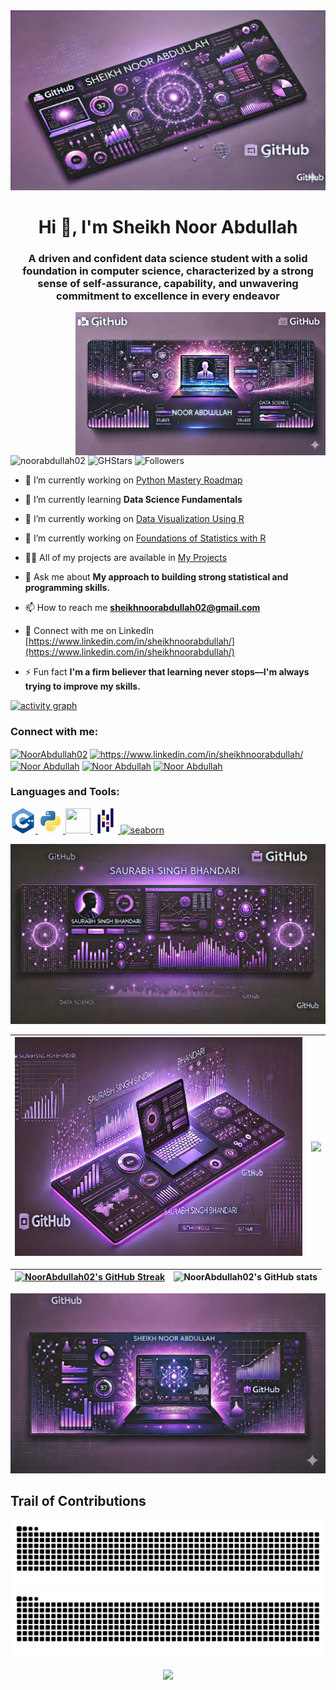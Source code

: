 <a href="https://noor-abdullah.vercel.app/">
  <img src="https://raw.githubusercontent.com/NoorAbdullah02/NoorAbdullah02/main/Image.webp" alt="Logo">
</a>
<h1 align="center">Hi 👋, I'm Sheikh Noor Abdullah</h1>
<h3 align="center">A driven and confident data science student with a solid foundation in computer science, characterized by a strong sense of self-assurance, capability, and unwavering commitment to excellence in every endeavor</h3>

<a href="https://noor-abdullah.vercel.app/" target="_blank">
  <img align="right" alt="Data Scientist" width="400" src="https://raw.githubusercontent.com/NoorAbdullah02/NoorAbdullah02/main/Final%20(2).webp">
</a>

<p align="left">
  <img src="https://komarev.com/ghpvc/?username=NoorAbdullah02&label=Profile%20views&color=0e75b6&style=flat" alt="noorabdullah02" />
  <img src="https://img.shields.io/github/stars/NoorAbdullah02?v=0" alt="GHStars" />
  <img src="https://img.shields.io/github/followers/NoorAbdullah02" alt="Followers" />
</p>

- 🔭 I’m currently working on [Python Mastery Roadmap](https://github.com/SaurabhSSB/Python-Mastery-Roadmap)

- 🌱 I’m currently learning **Data Science Fundamentals**

- 🔭 I’m currently working on [Data Visualization Using R](https://github.com/NoorAbdullah02/Data-Visualisation-in-R)

- 🔭 I’m currently working on [Foundations of Statistics with R](https://github.com/NoorAbdullah02/Statistics-with-R)

- 👨‍💻 All of my projects are available in [My Projects](https://noor-abdullah.vercel.app/portfolio.html)

<!--- 📝 I regularly write articles on [https://medium.com/@saurabhsinghbhandarissb](https://medium.com/@saurabhsinghbhandarissb)-->

- 💬 Ask me about **My approach to building strong statistical and programming skills.**

- 📫 How to reach me **sheikhnoorabdullah02@gmail.com**

- 📇 Connect with me on LinkedIn [https://www.linkedin.com/in/sheikhnoorabdullah/](https://www.linkedin.com/in/sheikhnoorabdullah/)

- ⚡ Fun fact **I'm a firm believer that learning never stops—I'm always trying to improve my skills.**

[![activity graph](https://github-readme-activity-graph.vercel.app/graph?username=NoorAbdullah02&theme=merko&custom_title=My%20Contributions%20Over%20the%20Past%20Month%20%F0%9F%93%8A&hide_border=true&point=FFFFFF&days=37&v=1)](https://github.com/NoorAbdullah02)

<!--[![activity graph](https://github-readme-activity-graph.vercel.app/graph?username=SaurabhSSB&theme=merko&custom_title=The%20Last%20111%20Days:%20A%20Journey%20of%20Consistent%20Contribution!%20⚡&hide_border=true&point=FFFFFF&days=94&v=1)](https://github.com/SaurabhSSB)-->

<!--[![activity graph](https://github-readme-activity-graph.vercel.app/graph?username=SaurabhSSB&theme=merko&custom_title=My%20Last%2050%20Days%20of%20Contribution&hide_border=true&point=FFFFFF&days=52&v=1)](https://github.com/SaurabhSSB)-->
<!--<img width="800" src="https://github-readme-activity-graph.vercel.app/graph?username=SaurabhSSB&theme=github-compact&hide_border=true&area=true&v=1" />-->

<h3 align="left">Connect with me:</h3>
<p align="left">
<a href="https://x.com/NoorAbdullah02" target="blank"><img align="center" src="https://github.com/NoorAbdullah02/NoorAbdullah02/blob/main/Twitter_.avif" alt="NoorAbdullah02" height="30" width="40" /></a>
<a href="https://www.linkedin.com/in/sheikhnoorabdullah/" target="blank"><img align="center" src="https://raw.githubusercontent.com/rahuldkjain/github-profile-readme-generator/master/src/images/icons/Social/linked-in-alt.svg" alt="https://www.linkedin.com/in/sheikhnoorabdullah/" height="30" width="40" /></a>
<!--<a href="https://kaggle.com/saurabhsinghbhandari" target="blank"><img align="center" src="https://raw.githubusercontent.com/rahuldkjain/github-profile-readme-generator/master/src/images/icons/Social/kaggle.svg" alt="saurabhsinghbhandari" height="30" width="40" /></a>-->
<a href="https://www.facebook.com/sheikh.noor.abdullah" target="blank"><img align="center" src="https://raw.githubusercontent.com/rahuldkjain/github-profile-readme-generator/master/src/images/icons/Social/facebook.svg" alt="Noor Abdullah" height="30" width="40" /></a>
<a href="https://www.instagram.com/sheikhnoorabdullah/" target="blank"><img align="center" src="https://raw.githubusercontent.com/rahuldkjain/github-profile-readme-generator/master/src/images/icons/Social/instagram.svg" alt="Noor Abdullah" height="30" width="40" /></a>
<!--<a href="https://medium.com/@saurabhsinghbhandarissb" target="blank"><img align="center" src="https://raw.githubusercontent.com/rahuldkjain/github-profile-readme-generator/master/src/images/icons/Social/medium.svg" alt="@saurabhsinghbhandarissb" height="30" width="40" /></a>-->
<a href="https://www.youtube.com/@noorabdullah-dq2so" target="blank"><img align="center" src="https://raw.githubusercontent.com/rahuldkjain/github-profile-readme-generator/master/src/images/icons/Social/youtube.svg" alt="Noor Abdullah" height="30" width="40" /></a>
<!--<a href="https://www.leetcode.com/saurabhsinghbhandarissb" target="blank"><img align="center" src="https://raw.githubusercontent.com/rahuldkjain/github-profile-readme-generator/master/src/images/icons/Social/leet-code.svg" alt="saurabhsinghbhandarissb" height="30" width="40" /></a>-->
</p>



<h3 align="left">Languages and Tools:</h3>
<p align="left"> <a href="https://www.w3schools.com/cpp/" target="_blank" rel="noreferrer"> <img src="https://raw.githubusercontent.com/devicons/devicon/master/icons/cplusplus/cplusplus-original.svg" alt="cplusplus" width="40" height="40"/> </a> <a href="https://www.python.org" target="_blank" rel="noreferrer"> <img src="https://raw.githubusercontent.com/devicons/devicon/master/icons/python/python-original.svg" alt="python" width="40" height="40"/> </a> <a href="https://www.w3schools.com/R/" target="_blank" rel="noreferrer"> <img src="https://upload.wikimedia.org/wikipedia/commons/1/1b/R_logo.svg" alt=""R: A language and environment for statistical computing and graphics." width="40" height="40"/>
<a href="https://pandas.pydata.org/" target="_blank" rel="noreferrer"> <img src="https://raw.githubusercontent.com/devicons/devicon/2ae2a900d2f041da66e950e4d48052658d850630/icons/pandas/pandas-original.svg" alt="pandas" width="40" height="40"/> </a> <a href="https://seaborn.pydata.org/" target="_blank" rel="noreferrer"> <img src="https://seaborn.pydata.org/_images/logo-mark-lightbg.svg" alt="seaborn" width="40" height="40"/> </a> </p>

[![logo](https://github.com/NoorAbdullah02/NoorAbdullah02/blob/main/Final.webp)]()

<!--
<p>
  <img align="left" src="https://github-readme-stats.vercel.app/api/top-langs?username=saurabhssb&show_icons=true&locale=en&layout=compact&v=1" alt="Top Languages" />
</p>
<p>
  <img align="center" src="https://github-readme-stats.vercel.app/api?username=saurabhssb&show_icons=true&locale=en&v=1" alt="GitHub Stats" />
</p>
<p>
  <img align="center" src="https://github-readme-streak-stats.herokuapp.com/?user=saurabhssb&v=1" alt="GitHub Streak" />
</p>
-->
<!--
<div align="center">
  <img src="https://github-readme-stats.vercel.app/api?username=SaurabhSSB&theme=aura&hide_border=true&include_all_commits=true&count_private=true" width="55%" /> </br>
  <img src="https://github-readme-streak-stats.herokuapp.com/?user=SaurabhSSB&theme=aura&hide_border=true" width="50%" />
  <img src="https://github-readme-stats.vercel.app/api/top-langs/?username=SaurabhSSB&theme=aura&hide_border=true&include_all_commits=true&count_private=true&layout=compact" width="36%" /> </br>
  <p align="left"> <a href="https://github.com/ryo-ma/github-profile-trophy"><img src="https://github-profile-trophy.vercel.app/?username=SauarabhSSB" alt="SaurabhSSB" /></a> </p>
</div>
-->

| <a href="https://noor-abdullah.vercel.app/"><img src="https://github.com/NoorAbdullah02/NoorAbdullah02/blob/main/Professional.webp" alt="NoorAbdullah02" height="350px" /></a> | <img src="https://github-readme-stats.vercel.app/api/top-langs/?username=NoorAbdullah02&layout=donut-vertical&theme=radical&v=1" height="350px"/> |
|-------------------------------------------------------|-----------------------------------|


| [![NoorAbdullah02's GitHub Streak](https://streak-stats.demolab.com/?user=SaurabhSSB&theme=radical&exclude_days=Sat&theme=radical&v=1)](https://noor-abdullah.vercel.app/) | ![NoorAbdullah02's GitHub stats](https://github-readme-stats.vercel.app/api?username=NoorAbdullah02&show_icons=true&theme=radical&rank_icon=github&v=1) |
|-------------------------------------------------------|-----------------------------------|

<!--https://streak-stats.demolab.com?user=SaurabhSSB&theme=radical&v=0-->

[![logo](https://github.com/NoorAbdullah02/NoorAbdullah02/blob/main/Banner.webp)](https://noor-abdullah.vercel.app/)

## **Trail of Contributions**

<div align="center">
  <img src="https://raw.githubusercontent.com/SaurabhSSB/SaurabhSSB/refs/heads/output/github-contribution-grid-snake-dark.svg#gh-dark-mode-only" alt="snake gif"/>
  <img src="https://github.com/SaurabhSSB/SaurabhSSB/blob/output/github-contribution-grid-snake.svg#gh-light-mode-only" alt="snake gif"/>
</div>

<p align="center">
  <a href="https://noor-abdullah.vercel.app/">
    <img src="https://capsule-render.vercel.app/api?type=waving&color=gradient&height=100&section=footer"/>
  </a>
</p>
